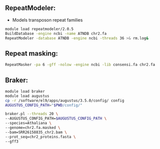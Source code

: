 

## RepeatModeler:

* Models transposon repeat families	
```bash
module load repeatmodeler/2.0.5
BuildDatabase -engine ncbi -name ATNDB chr2.fa 
RepeatModeler -database ATNDB -engine ncbi -threads 36 >& rm.log&
```
## Repeat masking:

```bash
RepeatMasker -pa 6 -gff -nolow -engine ncbi -lib consensi.fa chr2.fa
```

## Braker:

```bash
module load braker
module load augustus
cp -r /software/el9/apps/augustus/3.5.0/config/ config
AUGUSTUS_CONFIG_PATH="$PWD/config/"

braker.pl --threads 20 \
--AUGUSTUS_CONFIG_PATH=$AUGUSTUS_CONFIG_PATH \
--species=Athaliana \
--genome=chr2.fa.masked \
--bam=SRR26158835_chr2.bam \
--prot_seq=chr2_proteins.fasta \
--gff3
```
